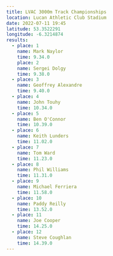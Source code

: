 ```yaml
---
title: LVAC 3000m Track Championships 
location: Lucan Athletic Club Stadium  
date: 2022-07-11 19:45
latitude: 53.3522291
longitude: -6.3214874
results:
  - place: 1
    name: Mark Naylor
    time: 9.34.0
    place: 2
    name: Sergei Dolgy
    time: 9.38.0
  - place: 3
    name: Geoffrey Alexandre
    time: 9.40.0
  - place: 4
    name: John Touhy
    time: 10.34.0
  - place: 5
    name: Ben O'Connor
    time: 10.39.0
  - place: 6
    name: Keith Lunders
    time: 11.02.0
  - place: 7
    name: Tom Ward
    time: 11.23.0
  - place: 8
    name: Phil Williams
    time: 11.31.0
  - place: 9
    name: Michael Ferriera 
    time: 11.58.0
  - place: 10
    name: Paddy Reilly 
    time: 13.52.0
  - place: 11
    name: Joe Cooper 
    time: 14.25.0
  - place: 12
    name: Steve Coughlan 
    time: 14.39.0
---
```

